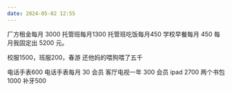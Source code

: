 ```yaml
---
date: 2024-05-02 12:55
---
```


厂方租金每月 3000
托管班每月1300 
托管班吃饭每月450
学校早餐每月 450
每月我固定出 5200 元。

校服1500，班服200，春游
还他妈的喂狗喂了五千

电话手表600
电话手表每月 30 会员
客厅电视一年 300 会员
ipad 2700
两个书包1000
补牙500



<!-- truncate -->
